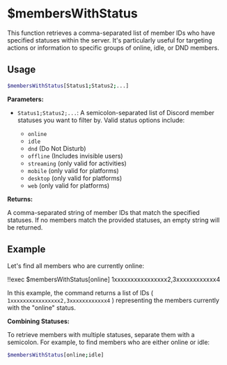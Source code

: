# $membersWithStatus

This function retrieves a comma-separated list of member IDs who have specified statuses within the server.  It's particularly useful for targeting actions or information to specific groups of online, idle, or DND members.

## Usage

```bash
$membersWithStatus[Status1;Status2;...]
```

**Parameters:**

*   `Status1;Status2;...`:  A semicolon-separated list of Discord member statuses you want to filter by. Valid status options include:

    *   `online`
    *   `idle`
    *   `dnd` (Do Not Disturb)
    *   `offline` (Includes invisible users)
    *   `streaming` (only valid for activities)
    *   `mobile` (only valid for platforms)
    *   `desktop` (only valid for platforms)
    *   `web` (only valid for platforms)

**Returns:**

A comma-separated string of member IDs that match the specified statuses.  If no members match the provided statuses, an empty string will be returned.

## Example

Let's find all members who are currently online:

<discord-messages>
  <discord-message :bot="false" role-color="#ffcc9a" author="Member">
    !!exec $membersWithStatus[online]
  </discord-message>
  <discord-message :bot="true" role-color="#0099ff" author="Custom Command" avatar="https://media.discordapp.net/avatars/725721249652670555/781224f90c3b841ba5b40678e032f74a.webp">
    1xxxxxxxxxxxxxxxx2,3xxxxxxxxxxxx4
  </discord-message>
</discord-messages>

In this example, the command returns a list of IDs ( `1xxxxxxxxxxxxxxxx2,3xxxxxxxxxxxx4` ) representing the members currently with the "online" status.

**Combining Statuses:**

To retrieve members with multiple statuses, separate them with a semicolon. For example, to find members who are either online or idle:

```bash
$membersWithStatus[online;idle]
```
